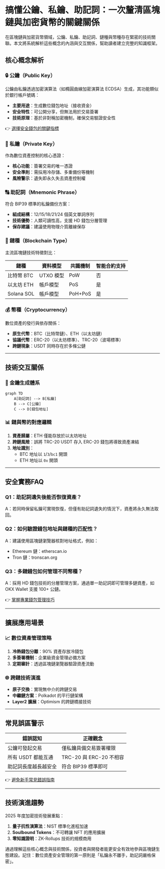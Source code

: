 # 搞懂公鑰、私鑰、助記詞：一次釐清區塊鏈與加密貨幣的關鍵關係

在區塊鏈與加密貨幣領域，公鑰、私鑰、助記詞、鏈種與幣種存在緊密的技術關聯。本文將系統解析這些概念的內涵與交互關係，幫助讀者建立完整的知識框架。

## 核心概念解析

### 🔒 公鑰（Public Key）
公鑰由私鑰透過加密演算法（如橢圓曲線加密演算法 ECDSA）生成，其功能類似於銀行帳戶號碼：
- **主要用途**：生成數位錢包地址（接收資金）
- **安全特性**：可公開分享，但無法用於交易簽署
- **技術原理**：基於非對稱加密機制，確保交易驗證安全性

👉 [選擇安全錢包的關鍵指標](https://bit.ly/okx_welcome)

### 🔑 私鑰（Private Key）
作為數位資產控制的核心憑證：
- **核心功能**：簽署交易的唯一憑證
- **安全準則**：需採用冷存儲、多重備份等機制
- **風險警示**：遺失即永久失去資產控制權

### 🔠 助記詞（Mnemonic Phrase）
符合 BIP39 標準的私鑰備份方案：
- **組成結構**：12/15/18/21/24 個英文單詞序列
- **技術優勢**：人類可讀性高，支援 HD 錢包分層管理
- **保存建議**：建議使用物理介質離線保存

### 🔗 鏈種（Blockchain Type）
主流區塊鏈技術特徵對比：

| 鏈種       | 資料模型   | 共識機制   | 智能合約支持 |
|------------|------------|------------|--------------|
| 比特幣 BTC | UTXO 模型  | PoW        | 否           |
| 以太坊 ETH | 帳戶模型   | PoS        | 是           |
| Solana SOL | 帳戶模型   | PoH+PoS    | 是           |

### 💰 幣種（Cryptocurrency）
數位資產的發行與依存關係：
- **原生代幣**：BTC（比特幣鏈）、ETH（以太坊鏈）
- **協議代幣**：ERC-20（以太坊標準）、TRC-20（波場標準）
- **跨鏈現象**：USDT 同時存在於多條公鏈

---

## 技術交互關係

### 🔗 金鑰生成體系
```mermaid
graph TD
    A[助記詞] --> B[私鑰]
    B --> C[公鑰]
    C --> D[錢包地址]
```

### 📊 鏈與幣的對應邏輯
1. **資產歸屬**：ETH 僅能存放於以太坊地址
2. **跨鏈風險**：誤將 TRC-20 USDT 存入 ERC-20 錢包將導致資產凍結
3. **地址識別**：
   - BTC 地址以 `1`/`3`/`bc1` 開頭
   - ETH 地址以 `0x` 開頭

---

## 安全實務FAQ

### Q1：助記詞遺失後能否恢復資產？
A：若同時保留私鑰可實現恢復，但僅有助記詞遺失的情況下，資產將永久無法取回。

### Q2：如何驗證錢包地址與鏈種的匹配性？
A：建議使用區塊鏈瀏覽器核對地址格式，例如：
- Ethereum 鏈：etherscan.io
- Tron 鏈：tronscan.org

### Q3：多鏈錢包如何管理不同幣種？
A：採用 HD 錢包技術的分層管理方案，通過單一助記詞即可管理多鏈資產，如 OKX Wallet 支援 100+ 公鏈。

👉 [掌握專業錢包管理技巧](https://bit.ly/okx_welcome)

---

## 擴展應用場景

### 📈 數位資產管理策略
1. **冷熱錢包分離**：90% 資產存放冷錢包
2. **多簽署機制**：企業級資金管理必備方案
3. **定期審計**：透過區塊鏈瀏覽器驗證資產流動

### 🌐 跨鏈技術演進
- **原子交換**：實現無中介的跨鏈交易
- **中繼鏈方案**：Polkadot 的平行鏈架構
- **Layer2 擴展**：Optimism 的跨鏈橋接技術

---

## 常見誤區警示

| 錯誤認知                | 正確觀念                |
|-------------------------|-------------------------|
| 公鑰可發起交易          | 僅私鑰具備交易簽署權限  |
| 所有 USDT 都能互通      | TRC-20 與 ERC-20 不相容 |
| 助記詞長度越長越安全    | 符合 BIP39 標準即可     |

👉 [避免新手常見錯誤指南](https://bit.ly/okx_welcome)

---

## 技術演進趨勢
2025 年度加密技術發展重點：
1. **量子抗性演算法**：NIST 標準化進程加速
2. **Soulbound Tokens**：不可轉讓 NFT 的應用擴展
3. **零知識證明**：ZK-Rollups 技術的規模商用

通過理解這些核心概念與技術關係，投資者與開發者能更安全有效地參與區塊鏈生態建設。記住：數位資產安全管理的第一原則是「私鑰永不離手，助記詞嚴格保密」。